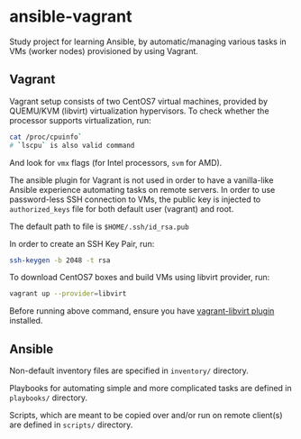 # ansible-vagrant

Study project for learning Ansible, by automatic/managing various tasks in VMs (worker nodes) provisioned by using Vagrant.

## Vagrant

Vagrant setup consists of two CentOS7 virtual machines, provided by QUEMU/KVM (libvirt) virtualization hypervisors.
To check whether the processor supports virtualization, run:

```bash
cat /proc/cpuinfo`
# `lscpu` is also valid command
```

And look for `vmx` flags (for Intel processors, `svm` for AMD).

The ansible plugin for Vagrant is not used in order to have a vanilla-like Ansible experience automating tasks on remote servers.
In order to use password-less SSH connection to VMs, the public key is injected to `authorized_keys` file for both default user (vagrant) and root.

The default path to file is `$HOME/.ssh/id_rsa.pub`

In order to create an SSH Key Pair, run:

```bash
ssh-keygen -b 2048 -t rsa
```

To download CentOS7 boxes and build VMs using libvirt provider, run:

```bash
vagrant up --provider=libvirt
```

Before running above command, ensure you have [vagrant-libvirt plugin](https://github.com/vagrant-libvirt/vagrant-libvirt) installed.


## Ansible

Non-default inventory files are specified in `inventory/` directory.

Playbooks for automating simple and more complicated tasks are defined in `playbooks/` directory.

Scripts, which are meant to be copied over and/or run on remote client(s) are defined in `scripts/` directory.
